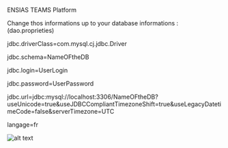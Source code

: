 ENSIAS TEAMS Platform

Change thos informations up to your database informations : (dao.proprieties)

jdbc.driverClass=com.mysql.cj.jdbc.Driver

jdbc.schema=NameOFtheDB

jdbc.login=UserLogin

jdbc.password=UserPassword

jdbc.url=jdbc:mysql://localhost:3306/NameOFtheDB?useUnicode=true&useJDBCCompliantTimezoneShift=true&useLegacyDatetimeCode=false&serverTimezone=UTC

langage=fr

![alt text](https://github.com/saidelaboudi/WebProject-jee/tree/main/screenshots/register.jpg?raw=true)
